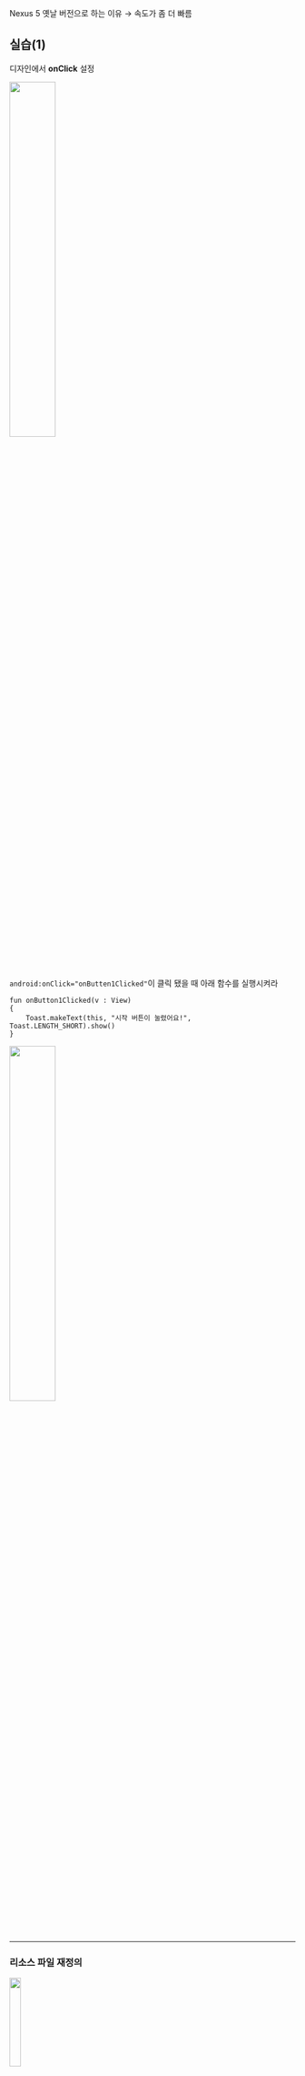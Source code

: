 <p>Nexus 5 옛날 버전으로 하는 이유 
→ 속도가 좀 더 빠름</p>
<h2 id="실습1">실습(1)</h2>
<p>디자인에서 <strong>onClick</strong> 설정</p>
<img src="https://velog.velcdn.com/images/a700hui/post/7d9efaa4-956b-447b-b074-e543b0573856/image.png" width="40%" />


<p><code>android:onClick=&quot;onButten1Clicked&quot;</code>이 클릭 됐을 때 아래 함수를 실행시켜라</p>
<pre><code class="language-kotlin">fun onButton1Clicked(v : View)
{
    Toast.makeText(this, &quot;시작 버튼이 눌렸어요!&quot;, Toast.LENGTH_SHORT).show()
}</code></pre>
<img src="https://velog.velcdn.com/images/a700hui/post/c36e2004-8553-44a5-8605-c6b5a7e74606/image.png" width="40%" />


<hr />
<h3 id="리소스-파일-재정의">리소스 파일 재정의</h3>
<img src="https://velog.velcdn.com/images/a700hui/post/3f655d1e-5861-4e55-aafd-069055522b33/image.png" width="20%" />

<pre><code class="language-xml">&lt;resources&gt;
    &lt;string name=&quot;app_name&quot;&gt;My Android App&lt;/string&gt;
&lt;/resources&gt;
</code></pre>
<p>My Android App -&gt; 앱 이름 변경</p>
<hr />
<h3 id="textview에-텍스트-작상하는-방법">TextView에 텍스트 작상하는 방법</h3>
<ol>
<li>하드 코딩</li>
</ol>
<img src="https://velog.velcdn.com/images/a700hui/post/f3a79528-12dc-4cd0-9388-73266f5d4f08/image.png" width="70%" />

<ol start="2">
<li><strong>텍스트 불러서 쓰기 &lt;- 추천</strong></li>
</ol>
<img src="https://velog.velcdn.com/images/a700hui/post/721260f6-6e19-4e44-9874-c89f6dcfece1/image.png" width="20%" />



<blockquote>
<p>👀 <strong>values - string에 따로 정의하는 이유</strong></p>
<ul>
<li>다국어 지원<ul>
<li><strong><code>android:text=&quot;안녕하세요&quot;</code></strong> 여기에 한국어 박아버리면 다국어 지원 안됨</li>
<li>그래서 한국어 파일이면 <strong>string_kr</strong> 리소스 만듬</li>
<li>리소스 이름은 똑같은 걸로 만들면 <strong>디바이스의 언어 상태에 따라서 읽음</strong><br /></li>
</ul>
</li>
<li>한국어만 지원되는 앱을 만들거다<ul>
<li>크게 상관 없음</li>
</ul>
</li>
</ul>
</blockquote>
<hr />
<h2 id="실습2">실습(2)</h2>
<h3 id="xml">XML</h3>
<pre><code class="language-xml"> &lt;TextView 
        android:id=&quot;@+id/tv_number&quot;   
        android:layout_width=&quot;wrap_content&quot;
        android:layout_height=&quot;wrap_content&quot;
        android:text=&quot;Roll the Dice!!&quot;
        android:textSize=&quot;40dp&quot;
        android:textStyle=&quot;bold&quot;
        app:layout_constraintBottom_toBottomOf=&quot;parent&quot;
        app:layout_constraintEnd_toEndOf=&quot;parent&quot;
        app:layout_constraintStart_toStartOf=&quot;parent&quot;
        app:layout_constraintTop_toTopOf=&quot;parent&quot; /&gt;

    &lt;Button
        android:id=&quot;@+id/btn_roll&quot;
        android:layout_width=&quot;wrap_content&quot;
        android:layout_height=&quot;wrap_content&quot;
        android:layout_margin=&quot;30dp&quot;
        android:text=&quot;ROLL&quot;
        app:layout_constraintEnd_toEndOf=&quot;parent&quot;
        app:layout_constraintStart_toStartOf=&quot;parent&quot;
        app:layout_constraintTop_toBottomOf=&quot;@+id/tv_number&quot; /&gt;</code></pre>
<p><code>android:id=&quot;@+id/tv_number&quot;</code>  아이디 지정</p>
<p><code>android:text=&quot;Roll the Dice!!&quot;</code>  텍스트 입력</p>
<p><code>android:textSize=&quot;40dp&quot;</code> 텍스트 사이지</p>
<p><code>android:textStyle=&quot;bold&quot;</code>  텍스트 스타일(굵기)</p>
<hr />
<h3 id="activity">Activity</h3>
<p>가장 먼저 xml와 연결하기, 아이로 찾을거임  → 연결 후 변수 이름을 사용할 수 있음</p>
<pre><code class="language-kotlin">val tv_num = findViewById&lt;TextView&gt;(R.id.tv_number)  
val btn_dice = findViewById&lt;Button&gt;(R.id.btn_roll)</code></pre>
<p>버튼 늘렸을 때를 표현하는 방법</p>
<pre><code class="language-kotlin">    btn_dice.setOnClickListener{

        //버튼이 눌렸을 때 랜덤 값을 하나 갖고 옴
        val random = Random 
        //0부터 시작하기 때문에 +1해줘야함
        val num = random.nextInt(6) + 1 

        //num을 문자열로 변환해서 TestView에 다시 넘겨줌
        //Int로 받아오기 때문에, 텍스트에 넣으면 toString해줘야 함
        tv_num.text = num.toString()  
    }</code></pre>
<hr />
<h3 id="logcat">logcat</h3>
<p><code>Log.d(&quot;MainActivity&quot;, &quot;num = ${num.toString()}&quot;)</code>
왼쪽이 태그 값, 오른쪽 메시지 값</p>
<p><img alt="" src="https://velog.velcdn.com/images/a700hui/post/63935603-9d55-494b-9175-443a8cdb73fc/image.png" /></p>